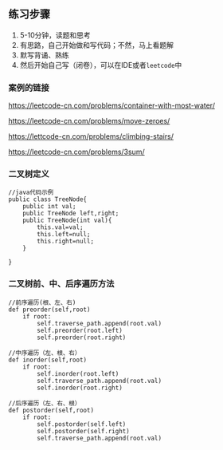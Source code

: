 ## 练习步骤

1. 5-10分钟，读题和思考
2. 有思路，自己开始做和写代码；不然，马上看题解
3. 默写背诵、熟练
4. 然后开始自己写（闭卷），可以在IDE或者`leetcode`中

### 案例的链接

https://leetcode-cn.com/problems/container-with-most-water/

https://leetcode-cn.com/problems/move-zeroes/

https://lettcode-cn.com/problems/climbing-stairs/

https://leetcode-cn.com/problems/3sum/



### 二叉树定义

```
//java代码示例
public class TreeNode{
	public int val;
	public TreeNode left,right;
	public TreeNode(int val){
		this.val=val;
		this.left=null;
		this.right=null;
	}

}

```

### 二叉树前、中、后序遍历方法

```
//前序遍历(根、左、右)
def preorder(self,root)
	if root:
		self.traverse_path.append(root.val)
		self.preorder(root.left)
		self.preorder(root.right)

//中序遍历（左、根、右）
def inorder(self,root)
	if root:
		self.inorder(root.left)
		self.traverse_path.append(root.val)
		self.inorder(root.right)
	
//后序遍历（左、右、根）
def postorder(self,root)
	if root:
		self.postorder(self.left)
		self.postorder(self.right)
		self.traverse_path.append(root.val)
```





